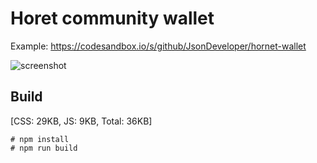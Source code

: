 # Horet community wallet

Example: https://codesandbox.io/s/github/JsonDeveloper/hornet-wallet

![screenshot](https://hornet.com/community/wp-content/uploads/hm_bbpui/320005/ncr5ymxydgcmabw9qkqhwlcicxx5d8bq.jpg)

## Build

[CSS: 29KB, JS: 9KB, Total: 36KB]

```
# npm install
# npm run build
```
